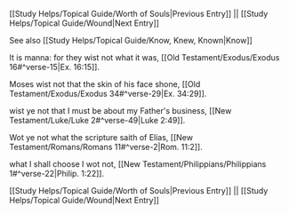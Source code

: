 [[Study Helps/Topical Guide/Worth of Souls|Previous Entry]]  ||  [[Study Helps/Topical Guide/Wound|Next Entry]]

 See also [[Study Helps/Topical Guide/Know, Knew, Known|Know]]

 It is manna: for they wist not what it was, [[Old Testament/Exodus/Exodus 16#^verse-15|Ex. 16:15]].

 Moses wist not that the skin of his face shone, [[Old Testament/Exodus/Exodus 34#^verse-29|Ex. 34:29]].

 wist ye not that I must be about my Father's business, [[New Testament/Luke/Luke 2#^verse-49|Luke 2:49]].

 Wot ye not what the scripture saith of Elias, [[New Testament/Romans/Romans 11#^verse-2|Rom. 11:2]].

 what I shall choose I wot not, [[New Testament/Philippians/Philippians 1#^verse-22|Philip. 1:22]].

[[Study Helps/Topical Guide/Worth of Souls|Previous Entry]]  ||  [[Study Helps/Topical Guide/Wound|Next Entry]]